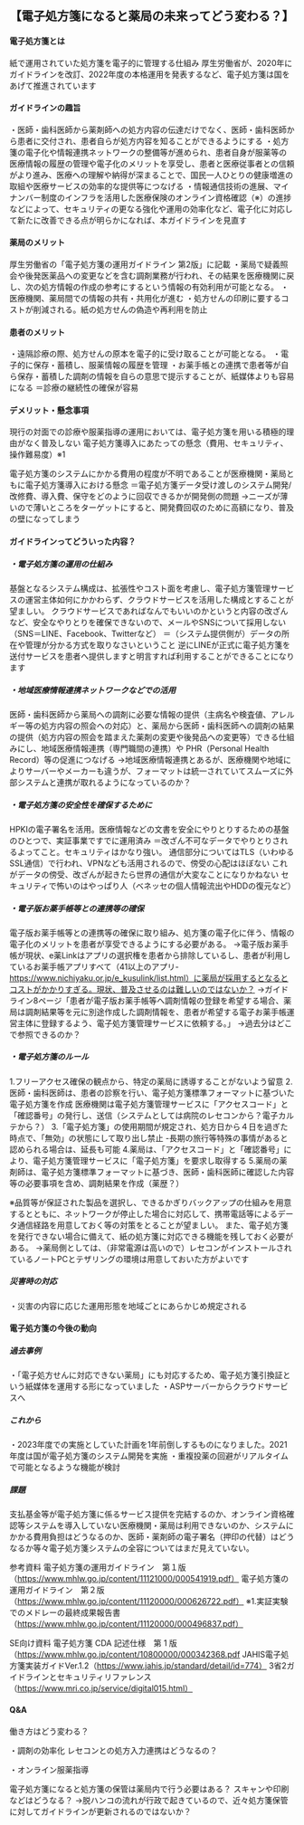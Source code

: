 ## 【電子処方箋になると薬局の未来ってどう変わる？】

#### 電子処方箋とは

紙で運用されていた処方箋を電子的に管理する仕組み
厚生労働省が、2020年にガイドラインを改訂、2022年度の本格運用を発表するなど、電子処方箋は国をあげて推進されています

####  ガイドラインの趣旨
・医師・歯科医師から薬剤師への処方内容の伝達だけでなく、医師・歯科医師から患者に交付され、患者自らが処方内容を知ることができるようにする
・処方箋の電子化や情報連携ネットワークの整備等が進められ、患者自身が服薬等の医療情報の履歴の管理や電子化のメリットを享受し、患者と医療従事者との信頼がより進み、医療への理解や納得が深まることで、国民一人ひとりの健康増進の取組や医療サービスの効率的な提供等につなげる
・情報通信技術の進展、マイナンバー制度のインフラを活用した医療保険のオンライン資格確認（※）の進捗などによって、セキュリティの更なる強化や運用の効率化など、電子化に対応して新たに改善できる点が明らかになれば、本ガイドラインを見直す

#### 薬局のメリット
厚生労働省の「電子処方箋の運用ガイドライン 第2版」に記載
・薬局で疑義照会や後発医薬品への変更などを含む調剤業務が行われ、その結果を医療機関に戻し、次の処方情報の作成の参考にするという情報の有効利用が可能となる。
・医療機関、薬局間での情報の共有・共用化が進む
・処方せんの印刷に要するコストが削減される。紙の処方せんの偽造や再利用を防止

#### 患者のメリット
・遠隔診療の際、処方せんの原本を電子的に受け取ることが可能となる。 
・電子的に保存・蓄積し、服薬情報の履歴を管理
・お薬手帳との連携で患者等が自ら保存・蓄積した調剤の情報を自らの意思で提示することが、紙媒体よりも容易になる
＝診療の継続性の確保が容易

#### デメリット・懸念事項
現行の対面での診療や服薬指導の運用においては、電子処方箋を用いる積極的理由がなく普及しない
電子処方箋導入にあたっての懸念（費用、セキュリティ、操作難易度）※1

電子処方箋のシステムにかかる費用の程度が不明であることが医療機関・薬局ともに電子処方箋導入における懸念
＝電子処方箋データ受け渡しのシステム開発/改修費、導入費、保守をどのように回収できるかが開発側の問題
→ニーズが薄いので薄いところをターゲットにすると、開発費回収のために高額になり、普及の壁になってしまう

#### ガイドラインってどういった内容？
##### ・電子処方箋の運用の仕組み
基盤となるシステム構成は、拡張性やコスト面を考慮し、電子処方箋管理サービスの運営主体如何にかかわらず、クラウドサービスを活用した構成とすることが望ましい。
クラウドサービスであればなんでもいいのかというと内容の改ざんなど、安全なやりとりを確保できないので、メールやSNSについて採用しない（SNS＝LINE、Facebook、Twitterなど）
＝（システム提供側が）データの所在や管理が分かる方式を取りなさいということ
逆にLINEが正式に電子処方箋を送付サービスを患者へ提供しますと明言すれば利用することができることになります

##### ・地域医療情報連携ネットワークなどでの活用
医師・歯科医師から薬局への調剤に必要な情報の提供（主病名や検査値、アレルギー等の処方内容の照会への対応）と、薬局から医師・歯科医師への調剤の結果の提供（処方内容の照会を踏まえた薬剤の変更や後発品への変更等）できる仕組みにし、地域医療情報連携（専門職間の連携）や PHR（Personal Health Record）等の促進につなげる
→地域医療情報連携とあるが、医療機関や地域によりサーバーやメーカーも違うが、フォーマットは統一されていてスムーズに外部システムと連携が取れるようになっているのか？

##### ・電子処方箋の安全性を確保するために
HPKIの電子署名を活用。医療情報などの文書を安全にやりとりするための基盤のひとつで、実証事業ですでに運用済み
＝改ざん不可なデータでやりとりされるよってこと。セキュリティはかなり強い。
通信部分についてはTLS（いわゆるSSL通信）で行われ、VPNなども活用されるので、傍受の心配はほぼない
これがデータの傍受、改ざんが起きたら世界の通信が大変なことになりかねない
セキュリティで怖いのはやっぱり人（ベネッセの個人情報流出やHDDの復元など）

##### ・電子版お薬手帳等との連携等の確保
電子版お薬手帳等との連携等の確保に取り組み、処方箋の電子化に伴う、情報の電子化のメリットを患者が享受できるようにする必要がある。
→電子版お薬手帳が現状、e薬Linkはアプリの選択権を患者から排除しているし、患者が利用しているお薬手帳アプリすべて（41以上のアプリ-https://www.nichiyaku.or.jp/e_kusulink/list.html）に薬局が採用するとなるとコストがかかりすぎる。現状、普及させるのは難しいのではないか？
→ガイドライン8ページ「患者が電子版お薬手帳等へ調剤情報の登録を希望する場合、薬局は調剤結果等を元に別途作成した調剤情報を、患者が希望する電子お薬手帳運営主体に登録するよう、電子処方箋管理サービスに依頼する。」
→過去分はどこで参照できるのか？

##### ・電子処方箋のルール
1.フリーアクセス確保の観点から、特定の薬局に誘導することがないよう留意
2.医師・歯科医師は、患者の診察を行い、電子処方箋標準フォーマットに基づいた電子処方箋を作成
医療機関は電子処方箋管理サービスに「アクセスコード」と「確認番号」の発行し、送信（システムとしては病院のレセコンから？電子カルテから？）
3.「電子処方箋」の使用期間が規定され、処方日から４日を過ぎた時点で、「無効」の状態にして取り出し禁止
-長期の旅行等特殊の事情があると認められる場合は、延長も可能
4.薬局は、「アクセスコード」と「確認番号」により、電子処方箋管理サービスに「電子処方箋」を要求し取得する
5.薬局の薬剤師は、電子処方箋標準フォーマットに基づき、医師・歯科医師に確認した内容等の必要事項を含め、調剤結果を作成（薬歴？）

※品質等が保証された製品を選択し、できるかぎりバックアップの仕組みを用意するとともに、ネットワークが停止した場合に対応して、携帯電話等によるデータ通信経路を用意しておく等の対策をとることが望ましい。
また、電子処方箋を発行できない場合に備えて、紙の処方箋に対応できる機能を残しておく必要がある。
→薬局側としては、（非常電源は高いので）レセコンがインストールされているノートPCとテザリングの環境は用意しておいた方がよいです

##### 災害時の対応
・災害の内容に応じた運用形態を地域ごとにあらかじめ規定される

#### 電子処方箋の今後の動向
##### 過去事例
・「電子処方せんに対応できない薬局」にも対応するため、電子処方箋引換証という紙媒体を運用する形になっていました
・ASPサーバーからクラウドサービスへ
##### これから
・2023年度での実施としていた計画を1年前倒しするものになりました。2021年度は国が電子処方箋のシステム開発を実施
・重複投薬の回避がリアルタイムで可能となるような機能が検討
##### 課題
支払基金等が電子処方箋に係るサービス提供を完結するのか、オンライン資格確認等システムを導入していない医療機関・薬局は利用できないのか、システムにかかる費用負担はどうなるのか、医師・薬剤師の電子署名（押印の代替）はどうなるか等々電子処方箋システムの全容についてはまだ見えていない。

参考資料
電子処方箋の運用ガイドライン　第１版（https://www.mhlw.go.jp/content/11121000/000541919.pdf）
電子処方箋の運用ガイドライン　第２版（https://www.mhlw.go.jp/content/11120000/000626722.pdf）
※1.実証実験でのメドレーの最終成果報告書（https://www.mhlw.go.jp/content/11120000/000496837.pdf）

SE向け資料
電子処方箋 CDA 記述仕様　第 1 版（https://www.mhlw.go.jp/content/10800000/000342368.pdf
JAHIS電子処方箋実装ガイドVer.1.2（https://www.jahis.jp/standard/detail/id=774）
3省2ガイドラインとセキュリティリファレンス（https://www.mri.co.jp/service/digital015.html）

#### Q&A
働き方はどう変わる？

・調剤の効率化
レセコンとの処方入力連携はどうなるの？

・オンライン服薬指導

電子処方箋になると処方箋の保管は薬局内で行う必要はある？
スキャンや印刷などはどうなる？
→脱ハンコの流れが行政で起きているので、近々処方箋保管に対してガイドラインが更新されるのではないか？